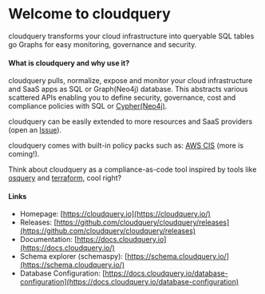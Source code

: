# Welcome to cloudquery

 cloudquery transforms your cloud infrastructure into queryable SQL tables go Graphs for easy monitoring, governance and security.

#### What is cloudquery and why use it?

cloudquery pulls, normalize, expose and monitor your cloud infrastructure and SaaS apps as SQL or Graph\(Neo4j\) database. This abstracts various scattered APIs enabling you to define security, governance, cost and compliance policies with SQL or [Cypher\(Neo4j\)](https://neo4j.com/developer/cypher/).

cloudquery can be easily extended to more resources and SaaS providers \(open an [Issue](https://github.com/cloudquery/cloudquery/issues)\).

cloudquery comes with built-in policy packs such as: [AWS CIS](https://github.com/cloudquery/cloudquery#running-policy-packs) \(more is coming!\).

Think about cloudquery as a compliance-as-code tool inspired by tools like [osquery](https://github.com/osquery/osquery) and [terraform](https://github.com/hashicorp/terraform), cool right?

#### Links

* Homepage: [https://cloudquery.io](https://cloudquery.io/)
* Releases: [https://github.com/cloudquery/cloudquery/releases](https://github.com/cloudquery/cloudquery/releases)
* Documentation: [https://docs.cloudquery.io](https://docs.cloudquery.io/)
* Schema explorer \(schemaspy\): [https://schema.cloudquery.io/](https://schema.cloudquery.io/)
* Database Configuration: [https://docs.cloudquery.io/database-configuration](https://docs.cloudquery.io/database-configuration)



